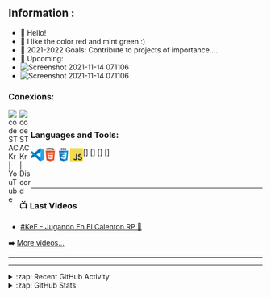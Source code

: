 ## Information : 

- 🔭 Hello!
- 👯 I like the color red and mint green :)
- 🥅 2021-2022 Goals: Contribute to projects of importance....
- 🧃 Upcoming:
- ![Screenshot 2021-11-14 071106](https://i.imgur.com/YLXAbzV.png)
- ![Screenshot 2021-11-14 071106](https://i.imgur.com/uhzLtZ1.png)




### Conexions:

[<img align="left" alt="codeSTACKr | YouTube" width="22px" src="https://cdn.jsdelivr.net/npm/simple-icons@v3/icons/youtube.svg" />][youtube]
[<img align="left" alt="codeSTACKr | Discord" width="22px" src="https://cdn.jsdelivr.net/npm/simple-icons@v3/icons/discord.svg" />][discord]

<br />

### Languages and Tools:

[<img align="left" alt="Visual Studio Code" width="26px" src="https://raw.githubusercontent.com/github/explore/80688e429a7d4ef2fca1e82350fe8e3517d3494d/topics/visual-studio-code/visual-studio-code.png" />]
[<img align="left" alt="HTML5" width="26px" src="https://raw.githubusercontent.com/github/explore/80688e429a7d4ef2fca1e82350fe8e3517d3494d/topics/html/html.png" />]
[<img align="left" alt="CSS3" width="26px" src="https://raw.githubusercontent.com/github/explore/80688e429a7d4ef2fca1e82350fe8e3517d3494d/topics/css/css.png" />]
[<img align="left" alt="JavaScript" width="26px" src="https://raw.githubusercontent.com/github/explore/80688e429a7d4ef2fca1e82350fe8e3517d3494d/topics/javascript/javascript.png" />]

<br />
<br />

---

### 📺 Last Videos


- [#KeF - Jugando En El Calenton RP 🧃](https://www.youtube.com/watch?v=bg5y3AJVdjY&t=33s)

➡️ [More videos...](https://www.youtube.com/channel/UCUn4AGq8VAgG3HhlGqEaNzg)

---



---

<details>
  <summary>:zap: Recent GitHub Activity</summary>
  
<!--START_SECTION:activity-->

</details>

<details>
  <summary>:zap: GitHub Stats</summary>


</details>


[youtube]: https://www.youtube.com/channel/UCUn4AGq8VAgG3HhlGqEaNzg
[discord]: https://discord.gg/XJ2uXrtS

